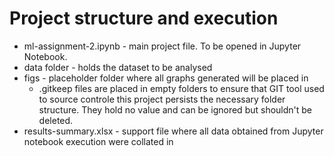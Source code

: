 # Project structure and execution
 - ml-assignment-2.ipynb - main project file. To be opened in Jupyter Notebook.
 - data folder - holds the dataset to be analysed
 - figs - placeholder folder where all graphs generated will be placed in
	- .gitkeep files are placed in empty folders to ensure that GIT tool used to source controle this project persists the necessary folder structure. They hold no value and can be ignored but shouldn't be deleted.
 - results-summary.xlsx - support file where all data obtained from Jupyter notebook execution were collated in
